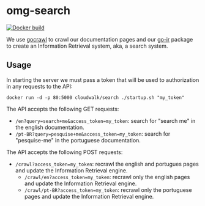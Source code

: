 omg-search
==========

[![Docker build](http://dockeri.co/image/cloudwalk/search)](https://registry.hub.docker.com/u/cloudwalk/search/)

We use [gocrawl] to crawl our documentation pages and our [go-ir] package to create an Information Retrieval system, aka, a search system.

Usage
-----

In starting the server we must pass a token that will be used to authorization in any requests to the API:
```
docker run -d -p 80:5000 cloudwalk/search ./startup.sh "my_token"
```

The API accepts the following GET requests:

  * `/en?query=search+me&access_token=my_token`: search for "search me" in the english documentation.
  * `/pt-BR?query=pesquise+me&access_token=my_token`: search for "pesquise-me" in the portuguese documentation.

The API accepts the following POST requests:

  * `/crawl?access_token=my_token`: recrawl the english and portugues pages and update the Information Retrieval engine.
    * `/crawl/en?access_token=my_token`: recrawl only the english pages and update the Information Retrieval engine.
    * `/crawl/pt-BR?access_token=my_token`: recrawl only the portuguese pages and update the Information Retrieval engine.

[go-ir]:https://github.com/cloudwalkio/go-ir
[gocrawl]:https://github.com/PuerkitoBio/gocrawl
